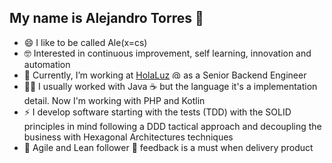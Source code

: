 ## My name is Alejandro Torres 👋

- 😄 I like to be called Ale(x=cs)
- 🤓 Interested in continuous improvement, self learning, innovation and automation
- 🔭 Currently, I’m working at [HolaLuz](https://github.com/holaluz) <img src="https://avatars.githubusercontent.com/u/18170344?s=64&amp;v=4" alt="@holaluz" size="14" height="14" width="14" data-view-component="true" class="avatar"/> as a Senior Backend Engineer
- 🧑‍🏭 I usually worked with Java :coffee: but the language it's a implementation detail. Now I'm working with PHP and Kotlin
- ⚡ I develop software starting with the tests (TDD) with the SOLID principles in mind following a DDD tactical approach and decoupling the business with Hexagonal Architectures techniques
- 🚚 Agile and Lean follower :arrows_counterclockwise: feedback is a must when delivery product

<!--
**atorfan/atorfan** is a ✨ _special_ ✨ repository because its `README.md` (this file) appears on your GitHub profile.

Here are some ideas to get you started:

- 🔭 I’m currently working on ...
- 🌱 I’m currently learning ...
- 👯 I’m looking to collaborate on ...
- 🤔 I’m looking for help with ...
- 💬 Ask me about ...
- 📫 How to reach me: ...
- 😄 Pronouns: ...
- ⚡ Fun fact: ...
-->
